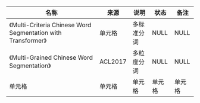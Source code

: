 |名称  |  来源   | 说明  |状态   | 备注  |
|  ----  | ----  |----  | ----  |----  |
| 《Multi-Criteria Chinese Word Segmentation with Transformer》  | 单元格 |多标准分词 |NULL |NULL |
| 《Multi-Grained Chinese Word Segmentation》  | ACL2017 |多粒度分词 |NULL |NULL |
| 单元格  | 单元格 |单元格 |单元格 |单元格 |
